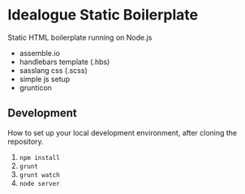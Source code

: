 # Idealogue Static Boilerplate

Static HTML boilerplate running on Node.js

- assemble.io
- handlebars template (.hbs)
- sasslang css (.scss)
- simple js setup
- grunticon

## Development

How to set up your local development environment, after cloning the repository.

1. `npm install`
2. `grunt`
3. `grunt watch`
4. `node server`
